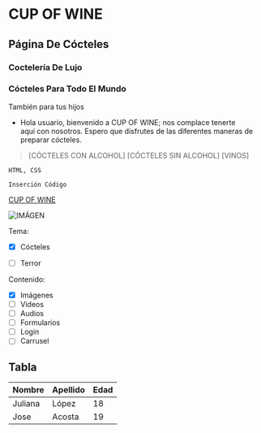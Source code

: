 # CUP OF WINE

## Página De Cócteles

### Coctelería De Lujo

### Cócteles Para Todo El Mundo

También para tus hijos

- Hola usuario, bienvenido a CUP OF WINE; nos complace tenerte  
aquí con nosotros. Espero que disfrutes de las diferentes maneras de preparar cócteles.

> [CÓCTELES CON ALCOHOL]
 [CÓCTELES SIN ALCOHOL]
 [VINOS]

`HTML, CSS`

```Inserción Código```

[CUP OF WINE](https://google.com)

![IMÁGEN](https://i.pinimg.com/originals/0b/82/37/0b82378e2eb117e29d6766d3f6483465.gif)

Tema:

- [x] Cócteles
- [ ] Terror


Contenido:

- [x] Imágenes
- [ ] Videos
- [ ] Audios
- [ ] Formularios
- [ ] Login
- [ ] Carrusel

## Tabla

| Nombre | Apellido | Edad |
| ------ | ---------| ---- |
| Juliana |  López   | 18 |
| Jose    |  Acosta  | 19 |


